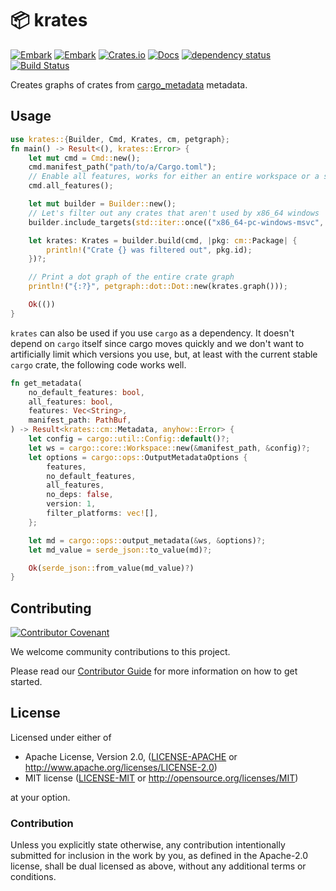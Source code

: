 # 📦 krates

[![Embark](https://img.shields.io/badge/embark-open%20source-blueviolet.svg)](https://embark.dev)
[![Embark](https://img.shields.io/badge/discord-ark-%237289da.svg?logo=discord)](https://discord.gg/dAuKfZS)
[![Crates.io](https://img.shields.io/crates/v/krates.svg)](https://crates.io/crates/krates)
[![Docs](https://docs.rs/krates/badge.svg)](https://docs.rs/krates)
[![dependency status](https://deps.rs/repo/github/EmbarkStudios/krates/status.svg)](https://deps.rs/repo/github/EmbarkStudios/krates)
[![Build Status](https://github.com/EmbarkStudios/krates/workflows/CI/badge.svg)](https://github.com/EmbarkStudios/krates/actions?workflow=CI)

Creates graphs of crates from [cargo_metadata](https://crates.io/crates/cargo_metadata) metadata.

## Usage

```rust
use krates::{Builder, Cmd, Krates, cm, petgraph};
fn main() -> Result<(), krates::Error> {
    let mut cmd = Cmd::new();
    cmd.manifest_path("path/to/a/Cargo.toml");
    // Enable all features, works for either an entire workspace or a single crate
    cmd.all_features();

    let mut builder = Builder::new();
    // Let's filter out any crates that aren't used by x86_64 windows
    builder.include_targets(std::iter::once(("x86_64-pc-windows-msvc", vec![])));

    let krates: Krates = builder.build(cmd, |pkg: cm::Package| {
        println!("Crate {} was filtered out", pkg.id);
    })?;

    // Print a dot graph of the entire crate graph
    println!("{:?}", petgraph::dot::Dot::new(krates.graph()));

    Ok(())
}
```

`krates` can also be used if you use `cargo` as a dependency. It doesn't depend on `cargo` itself since cargo moves quickly and we don't want to artificially limit which versions you use, but, at least with the current stable `cargo` crate, the following code works well.

```rust
fn get_metadata(
    no_default_features: bool,
    all_features: bool,
    features: Vec<String>,
    manifest_path: PathBuf,
) -> Result<krates::cm::Metadata, anyhow::Error> {
    let config = cargo::util::Config::default()?;
    let ws = cargo::core::Workspace::new(&manifest_path, &config)?;
    let options = cargo::ops::OutputMetadataOptions {
        features,
        no_default_features,
        all_features,
        no_deps: false,
        version: 1,
        filter_platforms: vec![],
    };

    let md = cargo::ops::output_metadata(&ws, &options)?;
    let md_value = serde_json::to_value(md)?;

    Ok(serde_json::from_value(md_value)?)
}
```

## Contributing

[![Contributor Covenant](https://img.shields.io/badge/contributor%20covenant-v1.4-ff69b4.svg)](../CODE_OF_CONDUCT.md)

We welcome community contributions to this project.

Please read our [Contributor Guide](CONTRIBUTING.md) for more information on how to get started.

## License

Licensed under either of

* Apache License, Version 2.0, ([LICENSE-APACHE](LICENSE-APACHE) or http://www.apache.org/licenses/LICENSE-2.0)
* MIT license ([LICENSE-MIT](LICENSE-MIT) or http://opensource.org/licenses/MIT)

at your option.

### Contribution

Unless you explicitly state otherwise, any contribution intentionally submitted for inclusion in the work by you, as defined in the Apache-2.0 license, shall be dual licensed as above, without any additional terms or conditions.
